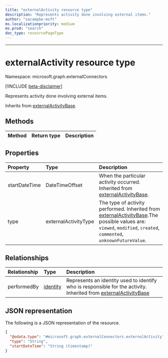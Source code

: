```yaml
---
title: "externalActivity resource type"
description: "Represents activity done involving external items."
author: "sacampbe-msft"
ms.localizationpriority: medium
ms.prod: "search"
doc_type: resourcePageType
---
```

---

# externalActivity resource type

Namespace: microsoft.graph.externalConnectors

[!INCLUDE [beta-disclaimer](../../includes/beta-disclaimer.md)]

Represents activity done involving external items.


Inherits from [externalActivityBase](../resources/externalconnectors-externalactivitybase.md).

## Methods
|Method|Return type|Description|
|:---|:---|:---|


## Properties
|Property|Type|Description|
|:---|:---|:---|
|startDateTime|DateTimeOffset|When the particular activity occurred. Inherited from [externalActivityBase](../resources/externalconnectors-externalactivitybase.md).|
|type|externalActivityType|The type of activity performed. Inherited from [externalActivityBase](../resources/externalconnectors-externalactivitybase.md).The possible values are: `viewed`, `modified`, `created`, `commented`, `unknownFutureValue`.|

## Relationships
|Relationship|Type|Description|
|:---|:---|:---|
|performedBy|[identity](../resources/externalconnectors-identity.md)|Represents an identity used to identify who is responsible for the activity. Inherited from [externalActivityBase](../resources/externalconnectors-externalactivitybase.md)|

## JSON representation
The following is a JSON representation of the resource.
<!-- {
  "blockType": "resource",
  "@odata.type": "microsoft.graph.externalConnectors.externalActivity",
  "baseType": "microsoft.graph.externalConnectors.externalActivityBase",
}
-->
``` json
{
  "@odata.type": "#microsoft.graph.externalConnectors.externalActivity",
  "type": "String",
  "startDateTime": "String (timestamp)"
}
```
